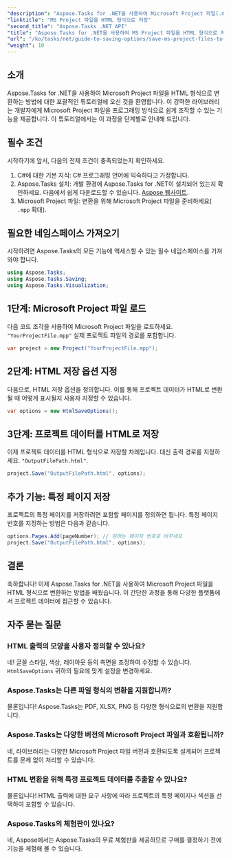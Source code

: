 ```yaml
---
"description": "Aspose.Tasks for .NET을 사용하여 Microsoft Project 파일(.mpp)을 HTML 형식으로 손쉽게 변환하는 방법을 알아보세요. 이 포괄적인 튜토리얼은 프로젝트 파일 로드, HTML 출력 사용자 지정, 특정 페이지 저장 방법 등 단계별 지침을 제공합니다."
"linktitle": "MS Project 파일을 HTML 형식으로 저장"
"second_title": "Aspose.Tasks .NET API"
"title": "Aspose.Tasks for .NET을 사용하여 MS Project 파일을 HTML 형식으로 저장"
"url": "/ko/tasks/net/guide-to-saving-options/save-ms-project-files-to-html-format/"
"weight": 10
---
```


## 소개

Aspose.Tasks for .NET을 사용하여 Microsoft Project 파일을 HTML 형식으로 변환하는 방법에 대한 포괄적인 튜토리얼에 오신 것을 환영합니다. 이 강력한 라이브러리는 개발자에게 Microsoft Project 파일을 프로그래밍 방식으로 쉽게 조작할 수 있는 기능을 제공합니다. 이 튜토리얼에서는 이 과정을 단계별로 안내해 드립니다.

## 필수 조건

시작하기에 앞서, 다음의 전제 조건이 충족되었는지 확인하세요.

1. C#에 대한 기본 지식: C# 프로그래밍 언어에 익숙하다고 가정합니다.
2. Aspose.Tasks 설치: 개발 환경에 Aspose.Tasks for .NET이 설치되어 있는지 확인하세요. 다음에서 쉽게 다운로드할 수 있습니다. [Aspose 웹사이트](https://www.aspose.com).
3. Microsoft Project 파일: 변환을 위해 Microsoft Project 파일을 준비하세요( `.mpp` 확대).

## 필요한 네임스페이스 가져오기

시작하려면 Aspose.Tasks의 모든 기능에 액세스할 수 있는 필수 네임스페이스를 가져와야 합니다.

```csharp
using Aspose.Tasks;
using Aspose.Tasks.Saving;
using Aspose.Tasks.Visualization;
```

## 1단계: Microsoft Project 파일 로드

다음 코드 조각을 사용하여 Microsoft Project 파일을 로드하세요. `"YourProjectFile.mpp"` 실제 프로젝트 파일의 경로를 포함합니다.

```csharp
var project = new Project("YourProjectFile.mpp");
```

## 2단계: HTML 저장 옵션 지정

다음으로, HTML 저장 옵션을 정의합니다. 이를 통해 프로젝트 데이터가 HTML로 변환될 때 어떻게 표시될지 사용자 지정할 수 있습니다.

```csharp
var options = new HtmlSaveOptions();
```

## 3단계: 프로젝트 데이터를 HTML로 저장

이제 프로젝트 데이터를 HTML 형식으로 저장할 차례입니다. 대신 출력 경로를 지정하세요. `"OutputFilePath.html"`.

```csharp
project.Save("OutputFilePath.html", options);
```

## 추가 기능: 특정 페이지 저장

프로젝트의 특정 페이지를 저장하려면 포함할 페이지를 정의하면 됩니다. 특정 페이지 번호를 지정하는 방법은 다음과 같습니다.

```csharp
options.Pages.Add(pageNumber); // 원하는 페이지 번호로 바꾸세요
project.Save("OutputFilePath.html", options);
```

## 결론

축하합니다! 이제 Aspose.Tasks for .NET을 사용하여 Microsoft Project 파일을 HTML 형식으로 변환하는 방법을 배웠습니다. 이 간단한 과정을 통해 다양한 플랫폼에서 프로젝트 데이터에 접근할 수 있습니다.

## 자주 묻는 질문

### HTML 출력의 모양을 사용자 정의할 수 있나요?
네! 글꼴 스타일, 색상, 레이아웃 등의 측면을 조정하여 수정할 수 있습니다. `HtmlSaveOptions` 귀하의 필요에 맞게 설정을 변경하세요.

### Aspose.Tasks는 다른 파일 형식의 변환을 지원합니까?
물론입니다! Aspose.Tasks는 PDF, XLSX, PNG 등 다양한 형식으로의 변환을 지원합니다.

### Aspose.Tasks는 다양한 버전의 Microsoft Project 파일과 호환됩니까?
네, 라이브러리는 다양한 Microsoft Project 파일 버전과 호환되도록 설계되어 프로젝트를 문제 없이 처리할 수 있습니다.

### HTML 변환을 위해 특정 프로젝트 데이터를 추출할 수 있나요?
물론입니다! HTML 출력에 대한 요구 사항에 따라 프로젝트의 특정 페이지나 섹션을 선택하여 포함할 수 있습니다.

### Aspose.Tasks의 체험판이 있나요?
네, Aspose에서는 Aspose.Tasks의 무료 체험판을 제공하므로 구매를 결정하기 전에 기능을 체험해 볼 수 있습니다.